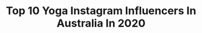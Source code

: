 ---
title: Top 10 Yoga Instagram Influencers In Australia In 2020
description: >-
  Find top yoga Instagram influencers in Australia in 2020. Most popular hashtags: #yoga #fitness #yogapractice #love.
platform: Instagram
profiles:
  - username: "emmaceolin"
    fullname: >-
      Emma Ceolin
    location: "Australia"
    followers: 25864
    engagement: 215
    commentsToLikes: 0.061740
    id: ck5zoe7amqd1p0i14r5s8rk5x
    verified: false
    hashtags: "#19weeks, #33weeks, #noprideingenocide, #5050by2020"
  - username: "clairefalconer__"
    fullname: >-
      C L A I R E  🍉
    location: "Australia"
    followers: 40103
    engagement: 164
    commentsToLikes: 0.096686
    id: ck0tzgrzjqd5y0i19c5egbdw8
    verified: false
    hashtags: "#tbt, #ad, #sponsored, #vanlife"
  - username: "calebjudepackhamyoga"
    fullname: >-
      THE WELLNESS WARRIOR
    location: "Australia"
    followers: 30360
    engagement: 415
    commentsToLikes: 0.030442
    id: ck8sztxi2pp370j78v2szapb6
    verified: false
    hashtags: "#sattvayoga, #yogapose, #wellness, #mindfulness"
  - username: "tranquil_steph"
    fullname: >-
      Steph
    location: "Australia"
    followers: 21992
    engagement: 210
    commentsToLikes: 0.073435
    id: ck6ub36rq776c0j71uori86te
    verified: false
    hashtags: "#dubaicompetition, #ultraboostissnationallab, #healthyfood, #stayfitwithhuawei"
  - username: "lukassneale"
    fullname: >-
      Lukass ☀️
    location: "Australia"
    followers: 790
    engagement: 2054
    commentsToLikes: 0.050136
    id: ck8tbbnt3v1eo0j787m3jtubz
    verified: false
    hashtags: "#uplift, #vulnerability, #yang, #enlightenment"
  - username: "eliana_jordan"
    fullname: >-
      Eliana Jordan
    location: "Australia"
    followers: 30012
    engagement: 217
    commentsToLikes: 0.084383
    id: ck6tkws645k3a0j71v1xcg8gr
    verified: false
    hashtags: "#byron, #pyramids, #coral, #scubagirl"
  - username: "nikimariahelena"
    fullname: >-
      Niki | LIVING IN LOVE ♥
    location: "Australia"
    followers: 15598
    engagement: 621
    commentsToLikes: 0.046590
    id: ck15twywokbrq0i19lj8zl4dz
    verified: false
    hashtags: "#bringiton, #wearenature, #loveisalwaystheanswer, #wearetheworld"
  - username: "acro_yoga_twins"
    fullname: >-
      Madi & Tallara
    location: "Australia"
    followers: 20514
    engagement: 463
    commentsToLikes: 0.018491
    id: ck0w3vjrpvi0i0i19unv5g889
    verified: false
    hashtags: "#handstand, #yogavideo, #yogapractice, #gymsharkwomen"
  - username: "junes_life"
    fullname: >-
      June
    location: "Australia"
    followers: 7540
    engagement: 578
    commentsToLikes: 0.034655
    id: ck5pwegbnmg1c0i11iigmrtnc
    verified: false
    hashtags: "#headstand, #gym, #training, #workout"
  - username: "emmamaidment_"
    fullname: >-
      Emma Maidment
    location: "Australia"
    followers: 24511
    engagement: 214
    commentsToLikes: 0.061422
    id: ck5pv8b6hgmt40i11khjubmfe
    verified: false
    hashtags: "#prayer, #2020vision, #iwd2020, #ladies"
---